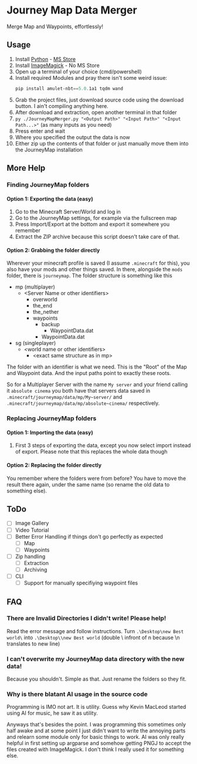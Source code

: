 # Journey Map Data Merger
Merge Map and Waypoints, effortlessly!

## Usage
1. Install [Python](https://www.python.org/) - [MS Store](https://apps.microsoft.com/detail/9ncvdn91xzqp?hl=en-US&gl=US)
2. Install [ImageMagick](https://imagemagick.org/) - No MS Store
3. Open up a terminal of your choice (cmd/powershell)
4. Install required Modules and pray there isn't some weird issue:
   ```powershell
   pip install amulet-nbt==5.0.1a1 tqdm wand
   ```
5. Grab the project files, just download source code using the download button. I ain't compiling anything here.
6. After download and extraction, open another terminal in that folder
7. `py ./JourneyMapMerger.py "<Output Path>" "<Input Path>" "<Input Path...>"` (as many inputs as you need)
8. Press enter and wait
9.  Where you specified the output the data is now
10. Either zip up the contents of that folder or just manually move them into the JourneyMap installation

## More Help
### Finding JourneyMap folders

#### Option 1: Exporting the data (easy)
1. Go to the Minecraft Server/World and log in
2. Go to the JourneyMap settings, for example via the fullscreen map
3. Press Import/Export at the bottom and export it somewhere you remember
4. Extract the ZIP archive because this script doesn't take care of that.

#### Option 2: Grabbing the folder directly
Wherever your minecraft profile is saved (I assume `.minecraft` for this), you also have your mods and other things saved. In there, alongside the `mods` folder, there is `journeymap`. The folder structure is something like this
- mp (multiplayer)
  - \<Server Name or other identifiers\>
    - overworld
    - the_end
    - the_nether
    - waypoints
      - backup
        - WaypointData.dat
      - WaypointData.dat
- sg (singleplayer)
  - \<world name or other identifiers\>
    - \<exact same structure as in mp\>

The folder with an identifier is what we need. This is the "Root" of the Map and Waypoint data. And the input paths point to exactly these roots.

So for a Multiplayer Server with the name `My server` and your friend calling it `absolute cinema` you both have that servers data saved in `.minecraft/journeymap/data/mp/My~server/` and `.minecraft/journeymap/data/mp/absolute~cinema/` respectively.

### Replacing JourneyMap folders

#### Option 1: Importing the data (easy)
1. First 3 steps of exporting the data, except you now select import instead of export. Please note that this replaces the whole data though

#### Option 2: Replacing the folder directly
You remember where the folders were from before? You have to move the result there again, under the same name (so rename the old data to something else).

## ToDo
- [ ] Image Gallery
- [ ] Video Tutorial
- [ ] Better Error Handling if things don't go perfectly as expected
  - [ ] Map
  - [ ] Waypoints
- [ ] Zip handling
  - [ ] Extraction
  - [ ] Archiving
- [ ] CLI
  - [ ] Support for manually specifiying waypoint files

## FAQ
### There are Invalid Directories I didn't write! Please help!
Read the error message and follow instructions. Turn `.\Desktop\new Best world\` into `.\Desktop\\new Best world` (double \\ infront of n because \\n translates to new line)

### I can't overwrite my JourneyMap data directory with the new data!
Because you shouldn't. Simple as that. Just rename the folders so they fit.

### Why is there blatant AI usage in the source code
Programming is IMO not art. It is utility. Guess why Kevin MacLeod started using AI for music, he saw it as utility.

Anyways that's besides the point. I was programming this sometimes only half awake and at some point I just didn't want to write the annoying parts and relearn some module only for basic things to work. AI was only really helpful in first setting up argparse and somehow getting PNGJ to accept the files created with ImageMagick. I don't think I really used it for something else.